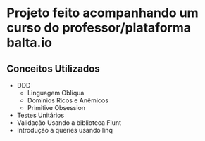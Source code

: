 # Projeto feito acompanhando um curso do professor/plataforma balta.io 

## Conceitos Utilizados
- DDD
    - Linguagem Oblíqua
    - Dominios Ricos e Anêmicos
    - Primitive Obsession
- Testes Unitários
- Validação Usando a biblioteca Flunt
- Introdução a queries usando linq
